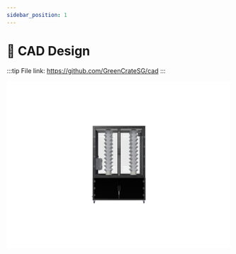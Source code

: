 ```yaml
---
sidebar_position: 1
---
```


# 🌱 CAD Design

:::tip
File link: https://github.com/GreenCrateSG/cad
:::

![CAD Render](./img/Gen_2.png)
